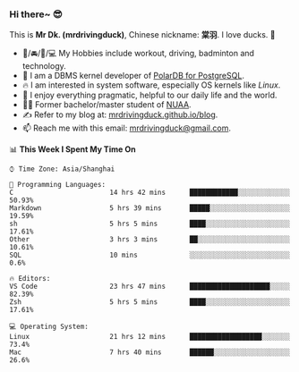 ### Hi there~ 😎

This is **Mr Dk. (mrdrivingduck)**, Chinese nickname: **棠羽**. I love ducks. 🦆

- 💪/🚘/🏸/💻 My Hobbies include workout, driving, badminton and technology.
- 🍊 I am a DBMS kernel developer of [PolarDB for PostgreSQL](https://github.com/ApsaraDB/PolarDB-for-PostgreSQL).
- 🔥 I am interested in system software, especially OS kernels like *Linux*.
- 🔧 I enjoy everything pragmatic, helpful to our daily life and the world.
- 👨‍🎓 Former bachelor/master student of [NUAA](https://en.wikipedia.org/wiki/Nanjing_University_of_Aeronautics_and_Astronautics).
- ✍ Refer to my blog at: [mrdrivingduck.github.io/blog](https://www.mrdrivingduck.cn/blog/#/).
- 📫 Reach me with this email: [mrdrivingduck@gmail.com](mailto:mrdrivingduck@gmail.com).

<!--START_SECTION:waka-->
📊 **This Week I Spent My Time On** 

```text
⌚︎ Time Zone: Asia/Shanghai

💬 Programming Languages: 
C                        14 hrs 42 mins      ████████████░░░░░░░░░░░░░   50.93% 
Markdown                 5 hrs 39 mins       █████░░░░░░░░░░░░░░░░░░░░   19.59% 
sh                       5 hrs 5 mins        ████░░░░░░░░░░░░░░░░░░░░░   17.61% 
Other                    3 hrs 3 mins        ██░░░░░░░░░░░░░░░░░░░░░░░   10.61% 
SQL                      10 mins             ░░░░░░░░░░░░░░░░░░░░░░░░░   0.6%

🔥 Editors: 
VS Code                  23 hrs 47 mins      ████████████████████░░░░░   82.39% 
Zsh                      5 hrs 5 mins        ████░░░░░░░░░░░░░░░░░░░░░   17.61%

💻 Operating System: 
Linux                    21 hrs 12 mins      ██████████████████░░░░░░░   73.4% 
Mac                      7 hrs 40 mins       ██████░░░░░░░░░░░░░░░░░░░   26.6%

```


<!--END_SECTION:waka-->

<!-- ![Mr Dk.'s GitHub Stats](https://github-readme-stats.vercel.app/api?username=mrdrivingduck&count_private&show_icons=true&theme=buefy) -->

<!-- ![Most Used Languages](https://github-readme-stats.vercel.app/api/top-langs/?username=mrdrivingduck&exclude_repo=mips32-CPU,snort-tcp-socket&theme=buefy&layout=compact&langs_count=10) -->


<!--
**mrdrivingduck/mrdrivingduck** is a ✨ _special_ ✨ repository because its `README.md` (this file) appears on your GitHub profile.

Here are some ideas to get you started:

- 🔭 I’m currently working on ...
- 🌱 I’m currently learning ...
- 👯 I’m looking to collaborate on ...
- 🤔 I’m looking for help with ...
- 💬 Ask me about ...
- 📫 How to reach me: ...
- 😄 Pronouns: ...
- ⚡ Fun fact: ...
-->
